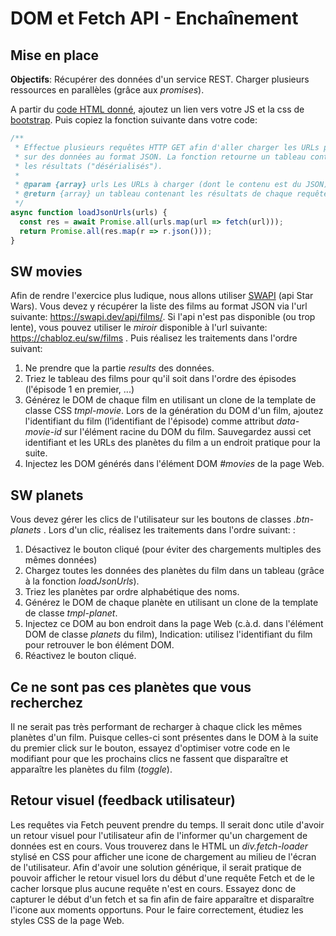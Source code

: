 # DOM et Fetch API - Enchaînement

## Mise en place

**Objectifs**:  Récupérer des données d'un service REST. Charger plusieurs ressources en parallèles (grâce aux *promises*). 

A partir du [code HTML donné](resources/jsFetchChain.html), ajoutez un lien vers votre JS et la css de [bootstrap](https://getbootstrap.com/). Puis copiez la fonction suivante dans votre code:

```js
/** 
 * Effectue plusieurs requêtes HTTP GET afin d'aller charger les URLs pointant
 * sur des données au format JSON. La fonction retourne un tableau contenant tous
 * les résultats ("désérialisés"). 
 * 
 * @param {array} urls Les URLs à charger (dont le contenu est du JSON)
 * @return {array} un tableau contenant les résultats de chaque requête 
 */
async function loadJsonUrls(urls) {      
  const res = await Promise.all(urls.map(url => fetch(url)));
  return Promise.all(res.map(r => r.json()));
}
```
## SW movies

Afin de rendre l'exercice plus ludique, nous allons utiliser [SWAPI](https://swapi.dev/)  (api Star Wars). Vous devez y récupérer la liste des films au format JSON via l'url suivante: https://swapi.dev/api/films/. Si l'api n'est pas disponible (ou trop lente), vous pouvez utiliser le *miroir* disponible à l'url suivante: https://chabloz.eu/sw/films . Puis réalisez les traitements dans l'ordre suivant:

 1. Ne prendre que la partie *results* des données.
 2. Triez le tableau des films pour qu'il soit dans l'ordre des épisodes (l'épisode 1 en premier, ...)
 3. Générez le DOM de chaque film en utilisant un clone de la template de classe CSS *tmpl-movie*. Lors de la génération du DOM d'un film,  ajoutez l'identifiant du film (l’identifiant de l'épisode) comme attribut *data-movie-id* sur l'élément racine du DOM du film.  Sauvegardez aussi cet identifiant et les URLs des planètes du film a un endroit pratique pour la suite.
 4. Injectez les DOM générés dans l'élément DOM *#movies* de la page Web.

## SW planets

Vous devez gérer les clics de l'utilisateur sur les boutons de classes *.btn-planets* . Lors d'un clic, réalisez les traitements dans l'ordre suivant: :

1. Désactivez le bouton cliqué (pour éviter des chargements multiples des mêmes données)
2. Chargez toutes les données des planètes du film dans un tableau (grâce à la fonction *loadJsonUrls*).
3. Triez les planètes par ordre alphabétique des noms.
4. Générez le DOM de chaque planète en utilisant un clone de la template de classe *tmpl-planet*.
5. Injectez ce DOM au bon endroit dans la page Web (c.à.d. dans l'élément DOM de classe *planets* du film), Indication: utilisez l'identifiant du film pour retrouver le bon élément DOM.
6. Réactivez le bouton cliqué.

## Ce ne sont pas ces planètes que vous recherchez

Il ne serait pas très performant de recharger à chaque click les mêmes planètes d'un film. Puisque celles-ci sont présentes dans le DOM à la suite du premier click sur le bouton, essayez d'optimiser votre code en le modifiant pour que les prochains clics ne fassent que disparaître et apparaître les planètes du film (*toggle*). 

## Retour visuel (**feedback** utilisateur)

Les requêtes via Fetch peuvent prendre  du temps. Il serait donc utile d'avoir un retour visuel pour l'utilisateur afin de l'informer qu'un chargement de données est en cours. Vous trouverez dans le HTML un *div.fetch-loader* stylisé en CSS pour afficher une icone de chargement au milieu de l'écran de l'utilisateur. Afin d'avoir une solution générique, il serait pratique de pouvoir afficher le retour visuel lors du début d'une requête Fetch et de le cacher lorsque plus aucune requête n'est en cours. Essayez donc de capturer le début d'un fetch et sa fin afin de faire apparaître et disparaître l'icone aux moments opportuns. Pour le faire correctement, étudiez les styles CSS de la page Web.  
